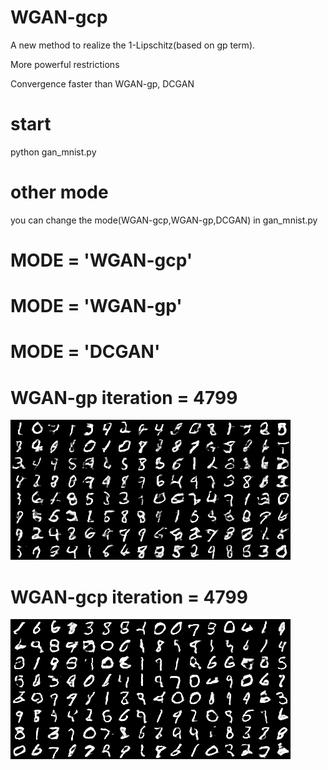# WGAN-gcp
A new method to realize the 1-Lipschitz(based on gp term).</p>
More powerful restrictions</p>
Convergence faster than WGAN-gp, DCGAN</p>

# start
python gan_mnist.py</p>

# other mode 
you can change the mode(WGAN-gcp,WGAN-gp,DCGAN) in gan_mnist.py</p>
# MODE = 'WGAN-gcp'</p>
# MODE = 'WGAN-gp'</p>
# MODE = 'DCGAN'</p>
# WGAN-gp iteration = 4799
![](https://github.com/nuptwuchen/WGAN-gcp/blob/master/raw/master/pic/gp_4799.png)
# WGAN-gcp iteration = 4799
![](https://github.com/nuptwuchen/WGAN-gcp/blob/master/raw/master/pic/gcp_4799.png)




